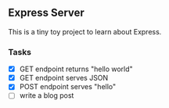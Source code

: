 ## Express Server

This is a tiny toy project to learn about Express.

### Tasks
 - [x] GET endpoint returns "hello world"
 - [x] GET endpoint serves JSON
 - [x] POST endpoint serves "hello"
 - [ ] write a blog post
